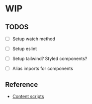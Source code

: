 # WIP

## TODOS
- [ ] Setup watch method
- [ ] Setup eslint
- [ ] Setup tailwind? Styled components?
- [ ] Alias imports for components


## Reference
- [Content scripts](https://developer.chrome.com/docs/extensions/mv3/content_scripts/)